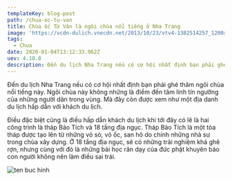 ```yaml
---
templateKey: blog-post
path: /chua-oc-tu-van
title: Chùa ốc Từ Vân là ngôi chùa nổi tiếng ở Nha Trang
image: 'https://vcdn-dulich.vnecdn.net/2013/10/23/vtv4-1382514257_1200x0.jpg' 
tags:
  - Chua
date: 2020-01-04T13:12:33.962Z
uev: 4.18.8
description: Đến du lịch Nha Trang nếu có cơ hội nhất định bạn phải ghé thăm ngôi chùa nổi tiếng này. 
---
```


Đến du lịch Nha Trang nếu có cơ hội nhất định bạn phải ghé thăm ngôi chùa nổi tiếng này. Ngôi chùa này không những là điểm đến tâm linh tín ngưỡng của những người dân trong vùng. Mà đây còn được xem như một địa danh du lịch hấp dẫn với khách du lịch. 

Điều đặc biệt cũng là điều hấp dẫn khách du lịch khi tới đây có lẽ là hai công trình là tháp Bảo Tích và 18 tầng địa ngục. Tháp Bảo Tích là một tòa tháp được tạo lên từ những vỏ sò, vỏ ốc, san hô do chính những nhà sư trong chùa xây dựng. Ở 18 tầng địa ngục, sẽ có những trải nghiệm khá ghê rợn, nhưng cùng với đó là những bài học răn dạy của đức phật khuyên bảo con người không nên làm điều sai trái.

![ten buc hinh](https://cdn.vntour.com.vn/storage/media/img/2018/05/08/chua-oc3_1525765772.jpg "ten buc hinh")







